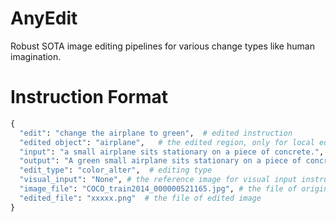 # AnyEdit
Robust SOTA image editing pipelines for various change types like human imagination.

# Instruction Format
```python
{
  "edit": "change the airplane to green",  # edited instruction
  "edited object": "airplane",   # the edited region, only for local editing, else is None
  "input": "a small airplane sits stationary on a piece of concrete.",  # the caption of the original image 
  "output": "A green small airplane sits stationary on a piece of concrete.",  # the caption of the edited image 
  "edit_type": "color_alter",  # editing type
  "visual_input": "None", # the reference image for visual input instruction, else is None
  "image_file": "COCO_train2014_000000521165.jpg", # the file of original image
  "edited_file": "xxxxx.png"  # the file of edited image
}
```

